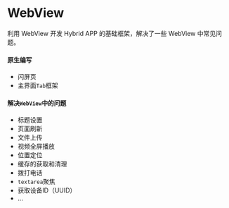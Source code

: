 # WebView
利用 WebView 开发 Hybrid APP 的基础框架，解决了一些 WebView 中常见问题。

#### 原生编写
* 闪屏页
* 主界面`Tab`框架

#### 解决`WebView`中的问题
* 标题设置
* 页面刷新
* 文件上传
* 视频全屏播放
* 位置定位
* 缓存的获取和清理
* 拨打电话
* `textarea`聚焦
* 获取设备ID（UUID）
* ...
